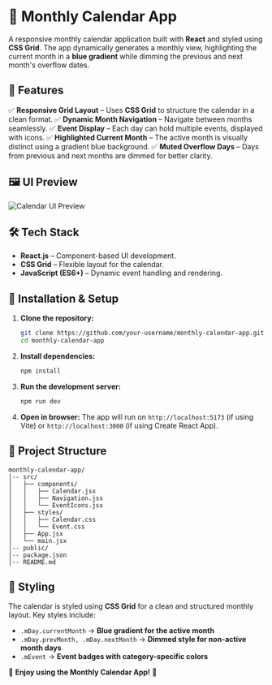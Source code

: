 # 📅 Monthly Calendar App

A responsive monthly calendar application built with **React** and styled using **CSS Grid**. The app dynamically generates a monthly view, highlighting the current month in a **blue gradient** while dimming the previous and next month's overflow dates.

## 🌟 Features

✅ **Responsive Grid Layout** – Uses **CSS Grid** to structure the calendar in a clean format.
✅ **Dynamic Month Navigation** – Navigate between months seamlessly.
✅ **Event Display** – Each day can hold multiple events, displayed with icons.
✅ **Highlighted Current Month** – The active month is visually distinct using a gradient blue background.
✅ **Muted Overflow Days** – Days from previous and next months are dimmed for better clarity.

## 🖼️ UI Preview

![Calendar UI Preview](https://your-image-url.com)

## 🛠️ Tech Stack

- **React.js** – Component-based UI development.
- **CSS Grid** – Flexible layout for the calendar.
- **JavaScript (ES6+)** – Dynamic event handling and rendering.

## 🚀 Installation & Setup

1. **Clone the repository:**
   ```sh
   git clone https://github.com/your-username/monthly-calendar-app.git
   cd monthly-calendar-app
   ```

2. **Install dependencies:**
   ```sh
   npm install
   ```

3. **Run the development server:**
   ```sh
   npm run dev
   ```

4. **Open in browser:**
   The app will run on `http://localhost:5173` (if using Vite) or `http://localhost:3000` (if using Create React App).

## 📂 Project Structure

```
monthly-calendar-app/
│-- src/
│   ├── components/
│   │   ├── Calendar.jsx
│   │   ├── Navigation.jsx
│   │   └── EventIcons.jsx
│   ├── styles/
│   │   ├── Calendar.css
│   │   └── Event.css
│   ├── App.jsx
│   └── main.jsx
│-- public/
│-- package.json
│-- README.md
```

## 🎨 Styling

The calendar is styled using **CSS Grid** for a clean and structured monthly layout. Key styles include:

- `.mDay.currentMonth` → **Blue gradient for the active month**
- `.mDay.prevMonth, .mDay.nextMonth` → **Dimmed style for non-active month days**
- `.mEvent` → **Event badges with category-specific colors**

🚀 **Enjoy using the Monthly Calendar App!** 🎉

